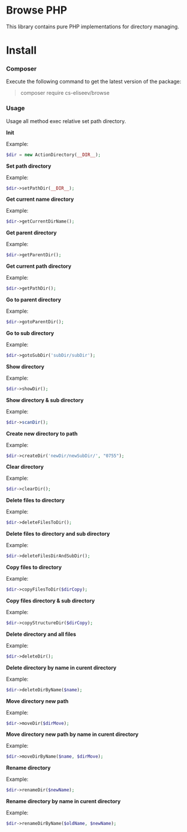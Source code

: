 Browse PHP
==========

This library contains pure PHP implementations for directory managing.


# Install


### Composer

Execute the following command to get the latest version of the package:
>composer require cs-eliseev/browse

### Usage

Usage all method exec relative set path directory.

**Init**

Example:

```php
$dir = new ActionDirectory(__DIR__);
```

**Set path directory**

Example:

```php
$dir->setPathDir(__DIR__);
```

**Get current name directory**

Example:

```php
$dir->getCurrentDirName();
```

**Get parent directory**

Example:

```php
$dir->getParentDir();
```

**Get current path directory**

Example:

```php
$dir->getPathDir();
```

**Go to parent directory**

Example:

```php
$dir->gotoParentDir();
```

**Go to sub directory**

Example:

```php
$dir->gotoSubDir('subDir/subDir');
```

**Show directory**

Example:

```php
$dir->showDir();
```

**Show directory & sub directory**

Example:

```php
$dir->scanDir();
```

**Create new directory to path**

Example:

```php
$dir->createDir('newDir/newSubDir/', "0755");
```

**Clear directory**

Example:

```php
$dir->clearDir();
```

**Delete files to directory**

Example:

```php
$dir->deleteFilesToDir();
```

**Delete files to directory and sub directory**

Example:

```php
$dir->deleteFilesDirAndSubDir();
```

**Copy files to directory**

Example:

```php
$dir->copyFilesToDir($dirCopy);
```

**Copy files directory & sub directory**

Example:

```php
$dir->copyStructureDir($dirCopy);
```

**Delete directory and all files**

Example:

```php
$dir->deleteDir();
```

**Delete directory by name in curent directory**

Example:

```php
$dir->deleteDirByName($name);
```

**Move directory new path**

Example:

```php
$dir->moveDir($dirMove);
```

**Move directory new path by name in curent directory**

Example:

```php
$dir->moveDirByName($name, $dirMove);
```

**Rename directory**

Example:

```php
$dir->renameDir($newName);
```

**Rename directory by name in curent directory**

Example:

```php
$dir->renameDirByName($oldName, $newName);
```


